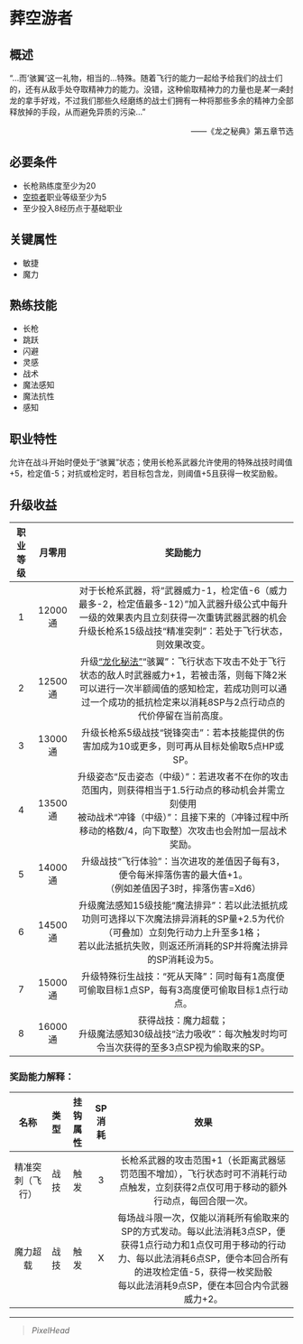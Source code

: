 # 葬空游者

## 概述

“…而‘骇翼’这一礼物，相当的…特殊。随着飞行的能力一起给予给我们的战士们的，还有从敌手处夺取精神力的能力。没错，这种偷取精神力的力量也是*某一条*封龙的拿手好戏，不过我们那些久经磨练的战士们拥有一种将那些多余的精神力全部释放掉的手段，从而避免异质的污染…”
<div align="right">——《龙之秘典》第五章节选</div>

## 必要条件

* 长枪熟练度至少为20
* <a href="../dragon_raider" target="_blank">空掠者</a>职业等级至少为5
* 至少投入8经历点于基础职业

## 关键属性

* 敏捷
* 魔力

## 熟练技能

* 长枪
* 跳跃
* 闪避
* 灵感
* 战术
* 魔法感知
* 魔法抗性
* 感知
  
## 职业特性

允许在战斗开始时便处于“骇翼”状态；使用长枪系武器允许使用的特殊战技时阈值+5，检定值-5；对抗或检定时，若目标包含龙，则阈值+5且获得一枚奖励骰。

## 升级收益

职业等级|月零用|奖励能力
:--:|:--:|:--:
1|12000通|对于长枪系武器，将“武器威力-1，检定值-6（威力最多-2，检定值最多-12）”加入武器升级公式中每升一级的效果表内且立刻获得一次重铸武器武器的机会<br>升级长枪系15级战技“精准突刺”：若处于飞行状态，则效果改变。
2|12500通|升级<a href="../../../../status/normal/#龙化秘法" target="_blank">“龙化秘法”</a>“骇翼”：飞行状态下攻击不处于飞行状态的敌人时武器威力+1，若被击落，则每下降2米可以进行一次半额阈值的感知检定，若成功则可以通过一个成功的抵抗检定来以消耗8SP与2点行动点的代价停留在当前高度。
3|13000通|升级长枪系5级战技“锐锋突击”：若本技能提供的伤害加成为10或更多，则可再从目标处偷取5点HP或SP。
4|13500通|升级姿态“反击姿态（中级）”：若进攻者不在你的攻击范围内，则获得相当于1.5行动点的移动机会并需立刻使用<br>被动战术“冲锋（中级）”：且接下来的（冲锋过程中所移动的格数/4，向下取整）次攻击也会附加一层战术奖励。
5|14000通|升级战技“飞行体验”：当次进攻的差值因子每有3，便令每米摔落伤害的最大值+1。<br>（例如差值因子3时，摔落伤害=Xd6）
6|14500通|升级魔法感知15级技能“魔法排异”：若以此法抵抗成功则可选择以下次魔法排异消耗的SP量+2.5为代价（可叠加）立刻免行动力上升至多1格；<br>若以此法抵抗失败，则返还所消耗的SP并将魔法排异的SP消耗设为5。
7|15000通|升级特殊衍生战技：“死从天降”：同时每有1高度便可偷取目标1点SP，每有3高度便可偷取目标1点行动点。
8|16000通|获得战技：魔力超载；<br>升级魔法感知30级战技“法力吸收”：每次触发时均可令当次获得的至多3点SP视为偷取来的SP。

### 奖励能力解释：

名称|类型|挂钩属性|SP消耗|效果
:--:|:--:|:--:|:--:|:--:
精准突刺（飞行）|战技|触发|3|长枪系武器的攻击范围+1（长距离武器惩罚范围不增加），飞行状态时可不消耗行动点触发，立刻获得2点仅可用于移动的额外行动点，每回合限一次。
魔力超载|战技|触发|X|每场战斗限一次，仅能以消耗所有偷取来的SP的方式发动。每以此法消耗3点SP，便获得1点行动力和1点仅可用于移动的行动力、每以此法消耗6点SP，便令本回合所有的进攻检定值-5，获得一枚奖励骰<br>每以此法消耗9点SP，便在本回合内令武器威力+2。

---

> *PixelHead*